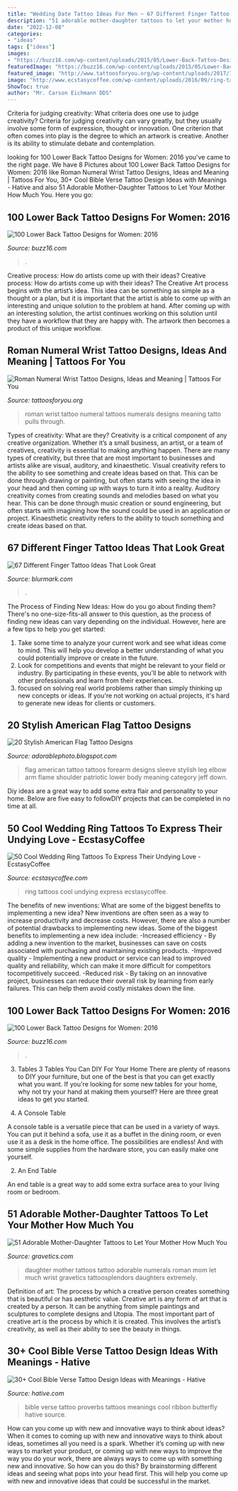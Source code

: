 ```yaml
---
title: "Wedding Date Tattoo Ideas For Men ~ 67 Different Finger Tattoo Ideas That Look Great"
description: "51 adorable mother-daughter tattoos to let your mother how much you"
date: "2022-12-08"
categories:
- "ideas"
tags: ["ideas"]
images:
- "https://buzz16.com/wp-content/uploads/2015/05/Lower-Back-Tattoo-Design-for-Women1-51.jpg"
featuredImage: "https://buzz16.com/wp-content/uploads/2015/05/Lower-Back-Tattoo-Design-for-Women1-44.jpg"
featured_image: "http://www.tattoosforyou.org/wp-content/uploads/2017/10/Roman-Numeral-Tattoos-on-Wrist.jpg"
image: "http://www.ecstasycoffee.com/wp-content/uploads/2016/09/ring-tattoos-11.jpg"
ShowToc: true
author: "Mr. Carson Eichmann DDS"
---
```



Criteria for judging creativity: What criteria does one use to judge creativity?
Criteria for judging creativity can vary greatly, but they usually involve some form of expression, thought or innovation. One criterion that often comes into play is the degree to which an artwork is creative. Another is its ability to stimulate debate and contemplation.

	

		
looking for 100 Lower Back Tattoo Designs for Women: 2016 you've came to the right page. We have 8 Pictures about 100 Lower Back Tattoo Designs for Women: 2016 like Roman Numeral Wrist Tattoo Designs, Ideas and Meaning | Tattoos For You, 30+ Cool Bible Verse Tattoo Design Ideas with Meanings - Hative and also 51 Adorable Mother-Daughter Tattoos to Let Your Mother How Much You. Here you go:
		
    
## 100 Lower Back Tattoo Designs For Women: 2016

<img loading=lazy src="https://buzz16.com/wp-content/uploads/2015/05/Lower-Back-Tattoo-Design-for-Women1-51.jpg" onerror="this.onerror=null;this.src='https://tse4.mm.bing.net/th?id=OIP.qkPHN-Yz8K2vcoWfcPpqtAHaFj&amp;pid=15.1';" alt="100 Lower Back Tattoo Designs for Women: 2016">

_Source: buzz16.com_

>. 

	

Creative process: How do artists come up with their ideas?
Creative process: How do artists come up with their ideas?
The Creative Art process begins with the artist’s idea. This idea can be something as simple as a thought or a plan, but it is important that the artist is able to come up with an interesting and unique solution to the problem at hand. After coming up with an interesting solution, the artist continues working on this solution until they have a workflow that they are happy with. The artwork then becomes a product of this unique workflow.

    
## Roman Numeral Wrist Tattoo Designs, Ideas And Meaning | Tattoos For You

<img loading=lazy src="http://www.tattoosforyou.org/wp-content/uploads/2017/10/Roman-Numeral-Tattoos-on-Wrist.jpg" onerror="this.onerror=null;this.src='https://tse4.mm.bing.net/th?id=OIP.bAPDTD8IWJVtSTnmllDQBAHaJ3&amp;pid=15.1';" alt="Roman Numeral Wrist Tattoo Designs, Ideas and Meaning | Tattoos For You">

_Source: tattoosforyou.org_

>roman wrist tattoo numeral tattoos numerals designs meaning tatto pulls through. 

	

Types of creativity: What are they?
Creativity is a critical component of any creative organization. Whether it’s a small business, an artist, or a team of creatives, creativity is essential to making anything happen. There are many types of creativity, but three that are most important to businesses and artists alike are visual, auditory, and kinaesthetic. 
Visual creativity refers to the ability to see something and create ideas based on that. This can be done through drawing or painting, but often starts with seeing the idea in your head and then coming up with ways to turn it into a reality. Auditory creativity comes from creating sounds and melodies based on what you hear. This can be done through music creation or sound engineering, but often starts with imagining how the sound could be used in an application or project. Kinaesthetic creativity refers to the ability to touch something and create ideas based on that.

    
## 67 Different Finger Tattoo Ideas That Look Great

<img loading=lazy src="https://www.blurmark.com/wp-content/uploads/2017/05/Line-Work-Ring-Finger-Tattoo.jpg" onerror="this.onerror=null;this.src='https://tse1.mm.bing.net/th?id=OIP.8WZKy_tE_WArj1nH5LyoSwHaJQ&amp;pid=15.1';" alt="67 Different Finger Tattoo Ideas That Look Great">

_Source: blurmark.com_

>. 

	

The Process of Finding New Ideas: How do you go about finding them?
There's no one-size-fits-all answer to this question, as the process of finding new ideas can vary depending on the individual. However, here are a few tips to help you get started: 
1. Take some time to analyze your current work and see what ideas come to mind. This will help you develop a better understanding of what you could potentially improve or create in the future. 
2. Look for competitions and events that might be relevant to your field or industry. By participating in these events, you'll be able to network with other professionals and learn from their experiences. 
3. focused on solving real world problems rather than simply thinking up new concepts or ideas. If you're not working on actual projects, it's hard to generate new ideas for clients or customers. 

    
## 20 Stylish American Flag Tattoo Designs

<img loading=lazy src="http://3.bp.blogspot.com/-z9N-W4QFDuo/U_ZLfXKxadI/AAAAAAAAFO4/iBJXE6-znK4/s1600/american%2Bflag%2Btattoos%2Bon%2Bforearm.jpeg" onerror="this.onerror=null;this.src='https://tse3.mm.bing.net/th?id=OIP.XIbgZ4OdUWgCV1zWrYr3XgHaJ4&amp;pid=15.1';" alt="20 Stylish American Flag Tattoo Designs">

_Source: adorablephoto.blogspot.com_

>flag american tattoo tattoos forearm designs sleeve stylish leg elbow arm flame shoulder patriotic lower body meaning category jeff down. 

	

Diy ideas are a great way to add some extra flair and personality to your home. Below are five easy to followDIY projects that can be completed in no time at all.

    
## 50 Cool Wedding Ring Tattoos To Express Their Undying Love - EcstasyCoffee

<img loading=lazy src="http://www.ecstasycoffee.com/wp-content/uploads/2016/09/ring-tattoos-11.jpg" onerror="this.onerror=null;this.src='https://tse1.mm.bing.net/th?id=OIP.0U-9c8T1vVseZeyuXyUn_gHaJ4&amp;pid=15.1';" alt="50 Cool Wedding Ring Tattoos To Express Their Undying Love - EcstasyCoffee">

_Source: ecstasycoffee.com_

>ring tattoos cool undying express ecstasycoffee. 

	

The benefits of new inventions: What are some of the biggest benefits to implementing a new idea?
New inventions are often seen as a way to increase productivity and decrease costs. However, there are also a number of potential drawbacks to implementing new ideas. Some of the biggest benefits to implementing a new idea include: 
-Increased efficiency - By adding a new invention to the market, businesses can save on costs associated with purchasing and maintaining existing products. 
-Improved quality - Implementing a new product or service can lead to improved quality and reliability, which can make it more difficult for competitors tocompetitively succeed. 
-Reduced risk - By taking on an innovative project, businesses can reduce their overall risk by learning from early failures. This can help them avoid costly mistakes down the line.

    
## 100 Lower Back Tattoo Designs For Women: 2016

<img loading=lazy src="https://buzz16.com/wp-content/uploads/2015/05/Lower-Back-Tattoo-Design-for-Women1-44.jpg" onerror="this.onerror=null;this.src='https://tse2.mm.bing.net/th?id=OIP.mKDSQPYNzlttr2SU41F_1gHaJ4&amp;pid=15.1';" alt="100 Lower Back Tattoo Designs for Women: 2016">

_Source: buzz16.com_

>. 

	

3. Tables
3 Tables You Can DIY For Your Home
There are plenty of reasons to DIY your furniture, but one of the best is that you can get exactly what you want. If you're looking for some new tables for your home, why not try your hand at making them yourself? Here are three great ideas to get you started.

1. A Console Table

A console table is a versatile piece that can be used in a variety of ways. You can put it behind a sofa, use it as a buffet in the dining room, or even use it as a desk in the home office. The possibilities are endless! And with some simple supplies from the hardware store, you can easily make one yourself.

2. An End Table

An end table is a great way to add some extra surface area to your living room or bedroom.

    
## 51 Adorable Mother-Daughter Tattoos To Let Your Mother How Much You

<img loading=lazy src="https://www.gravetics.com/wp-content/uploads/2017/07/Roman-Numerals-Mother-Daughter-Tattoo.jpg" onerror="this.onerror=null;this.src='https://tse1.mm.bing.net/th?id=OIP.1stbYXGumRyAny_rTOim5AHaJQ&amp;pid=15.1';" alt="51 Adorable Mother-Daughter Tattoos to Let Your Mother How Much You">

_Source: gravetics.com_

>daughter mother tattoos tattoo adorable numerals roman mom let much wrist gravetics tattoosplendors daughters extremely. 

	

Definition of art: The process by which a creative person creates something that is beautiful or has aesthetic value.
Creative art is any form of art that is created by a person. It can be anything from simple paintings and sculptures to complete designs and Utopia. The most important part of creative art is the process by which it is created. This involves the artist’s creativity, as well as their ability to see the beauty in things.

    
## 30+ Cool Bible Verse Tattoo Design Ideas With Meanings - Hative

<img loading=lazy src="https://hative.com/wp-content/uploads/2014/03/bible-verse-tattoos/3-proverbs-31-25-ribbon-butterfly.jpg" onerror="this.onerror=null;this.src='https://tse1.mm.bing.net/th?id=OIP.QeBzK_2EWTBfH109D8p3BgHaJ4&amp;pid=15.1';" alt="30+ Cool Bible Verse Tattoo Design Ideas with Meanings - Hative">

_Source: hative.com_

>bible verse tattoo proverbs tattoos meanings cool ribbon butterfly hative source. 

	

How can you come up with new and innovative ways to think about ideas?
When it comes to coming up with new and innovative ways to think about ideas, sometimes all you need is a spark. Whether it’s coming up with new ways to market your product, or coming up with new ways to improve the way you do your work, there are always ways to come up with something new and innovative. So how can you do this? By brainstorming different ideas and seeing what pops into your head first. This will help you come up with new and innovative ideas that could be successful in the market.

